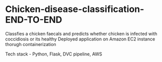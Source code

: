 # Chicken-disease-classification-END-TO-END

Classfies a chicken faecals and predicts whether chicken is infected with coccidiosis or its healthy 
Deployed application on Amazon EC2 instance thorugh containerization

Tech stack - Python, Flask, DVC pipeline, AWS
